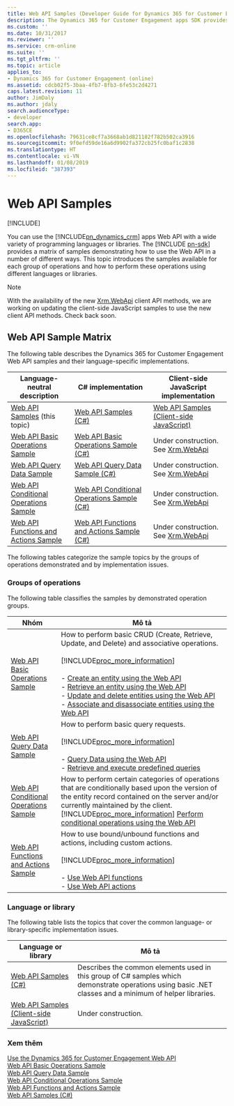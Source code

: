 ```yaml
---
title: Web API Samples (Developer Guide for Dynamics 365 for Customer Engagement) | MicrosoftDocs
description: The Dynamics 365 for Customer Engagement apps SDK provides a matrix of samples demonstrating how to use the Web API in a number of different ways. Find here the C# and JavaScript implementations of Basic Operations, Query Data, Conditional Operations and Functions and Actions sample
ms.custom: ''
ms.date: 10/31/2017
ms.reviewer: ''
ms.service: crm-online
ms.suite: ''
ms.tgt_pltfrm: ''
ms.topic: article
applies_to:
- Dynamics 365 for Customer Engagement (online)
ms.assetid: cdcb02f5-3baa-4fb7-8fb3-6fe53c2d4271
caps.latest.revision: 11
author: JimDaly
ms.author: jdaly
search.audienceType:
- developer
search.app:
- D365CE
ms.openlocfilehash: 79631ce8cf7a3668ab1d821182f782b502ca3916
ms.sourcegitcommit: 9f0efd59de16a6d9902fa372cb25fc0baf1c2838
ms.translationtype: HT
ms.contentlocale: vi-VN
ms.lasthandoff: 01/08/2019
ms.locfileid: "387393"
---
```

# <a name="web-api-samples"></a>Web API Samples

[!INCLUDE[](../../includes/cc_applies_to_update_9_0_0.md)]

You can use the [!INCLUDE[pn_dynamics_crm](../../includes/pn-dynamics-crm.md)] apps Web API with a wide variety of programming languages or libraries. The [!INCLUDE [pn-sdk](../../includes/pn-sdk.md)] provides a matrix of samples demonstrating how to use the Web API in a number of different ways. This topic introduces the samples available for each group of operations and how to perform these operations using different languages or libraries.

> [!NOTE]
> With the availability of the new [Xrm.WebApi](../clientapi/reference/xrm-webapi.md) client API methods, we are working on updating the client-side JavaScript samples to use the new client API methods. Check back soon.  

## <a name="web-api-sample-matrix"></a>Web API Sample Matrix  
 The following table describes the Dynamics 365 for Customer Engagement Web API samples and their language-specific implementations.  

|Language-neutral description|C# implementation|Client-side JavaScript implementation|  
|-----------------------------------|------------------------|--------------------------------------------|  
|[Web API Samples](web-api-samples.md) (this topic)|[Web API Samples (C#)](web-api-samples-csharp.md)|[Web API Samples (Client-side JavaScript)](web-api-samples-client-side-javascript.md)|  
|[Web API Basic Operations Sample](web-api-basic-operations-sample.md)|[Web API Basic Operations Sample (C#)](web-api-basic-operations-sample-csharp.md)|Under construction. See [Xrm.WebApi](../clientapi/reference/xrm-webapi.md)|  
|[Web API Query Data Sample](web-api-query-data-sample.md)|[Web API Query Data Sample (C#)](web-api-query-data-sample-csharp.md)|Under construction. See [Xrm.WebApi](../clientapi/reference/xrm-webapi.md)|  
|[Web API Conditional Operations Sample](web-api-conditional-operations-sample.md)|[Web API Conditional Operations Sample (C#)](web-api-conditional-operations-sample-csharp.md)|Under construction. See [Xrm.WebApi](../clientapi/reference/xrm-webapi.md)|  
|[Web API Functions and Actions Sample](web-api-functions-actions-sample.md)|[Web API Functions and Actions Sample (C#)](web-api-functions-actions-sample-csharp.md)|Under construction. See [Xrm.WebApi](../clientapi/reference/xrm-webapi.md)|  

 The following tables categorize the sample topics by the groups of operations demonstrated and by implementation issues.  

### <a name="groups-of-operations"></a>Groups of operations  
 The following table classifies the samples by demonstrated operation groups.  


|                                       Nhóm                                       |                                                                                                                                                                                                                                                                               Mô tả                                                                                                                                                                                                                                                                                |
|-----------------------------------------------------------------------------------|--------------------------------------------------------------------------------------------------------------------------------------------------------------------------------------------------------------------------------------------------------------------------------------------------------------------------------------------------------------------------------------------------------------------------------------------------------------------------------------------------------------------------------------------------------------------------|
|       [Web API Basic Operations Sample](web-api-basic-operations-sample.md)       | How to perform basic CRUD (Create, Retrieve, Update, and Delete) and associative operations.<br /><br /> [!INCLUDE[proc_more_information](../../includes/proc-more-information.md)]<br /><br /> -   [Create an entity using the Web API](create-entity-web-api.md)<br />-   [Retrieve an entity using the Web API](retrieve-entity-using-web-api.md)<br />-   [Update and delete entities using the Web API](update-delete-entities-using-web-api.md)<br />-   [Associate and disassociate entities using the Web API](associate-disassociate-entities-using-web-api.md) |
|             [Web API Query Data Sample](web-api-query-data-sample.md)             |                                                                                                                                     How to perform basic query requests.<br /><br /> [!INCLUDE[proc_more_information](../../includes/proc-more-information.md)]<br /><br /> -   [Query Data using the Web API](query-data-web-api.md)<br />-   [Retrieve and execute predefined queries](retrieve-and-execute-predefined-queries.md)                                                                                                                                     |
| [Web API Conditional Operations Sample](web-api-conditional-operations-sample.md) |                                                                                                  How to perform certain categories of operations that are conditionally based upon the version of the entity record contained on the  server and/or currently maintained by the client. [!INCLUDE[proc_more_information](../../includes/proc-more-information.md)] [Perform conditional operations using the Web API](perform-conditional-operations-using-web-api.md)                                                                                                   |
|    [Web API Functions and Actions Sample](web-api-functions-actions-sample.md)    |                                                                                                                                        How to use bound/unbound functions and actions, including custom actions.<br /><br /> [!INCLUDE[proc_more_information](../../includes/proc-more-information.md)]<br /><br /> -   [Use Web API functions](use-web-api-functions.md)<br />-   [Use Web API actions](use-web-api-actions.md)                                                                                                                                         |

### <a name="language-or-library"></a>Language or library  
 The following table lists the topics that cover the common language- or library-specific implementation issues.  

|Language or library|Mô tả|  
|-------------------------|-----------------|  
|[Web API Samples (C#)](web-api-samples-csharp.md)|Describes the common elements used in this group of C# samples which demonstrate operations using basic .NET classes and a minimum of helper libraries.|  
|[Web API Samples (Client-side JavaScript)](web-api-samples-client-side-javascript.md)|Under construction.|  

### <a name="see-also"></a>Xem thêm  
 [Use the Dynamics 365 for Customer Engagement Web API](../use-microsoft-dynamics-365-web-api.md)   
 [Web API Basic Operations Sample](web-api-basic-operations-sample.md)   
 [Web API Query Data Sample](web-api-query-data-sample.md)   
 [Web API Conditional Operations Sample](web-api-conditional-operations-sample.md)   
 [Web API Functions and Actions Sample](web-api-functions-actions-sample.md)   
 [Web API Samples (C#)](web-api-samples-csharp.md)   
